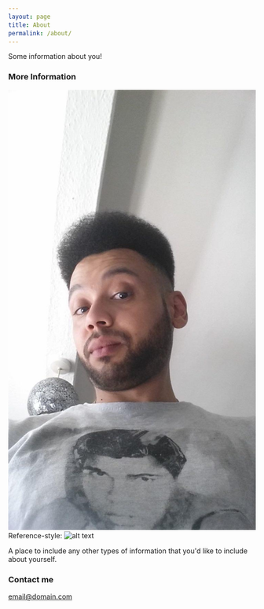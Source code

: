 ```yaml
---
layout: page
title: About
permalink: /about/
---
```


Some information about you!

### More Information
![LK](images/lk.jpeg "Logo Title Text 1")
Reference-style: 
![alt text][logo]

[logo]: https://github.com/LeeMillsRec/leemillsrec.github.io/blob/master/images/lk.jpeg "Logo Title Text 2"

A place to include any other types of information that you'd like to include about yourself.

### Contact me

[email@domain.com](mailto:email@domain.com)
